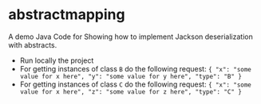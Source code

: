 # abstractmapping
A demo Java Code for Showing how to implement Jackson deserialization with abstracts.

- Run locally the project
- For getting instances of class `B` do the following request: `{ "x": "some value for x here", "y": "some value for y here", "type": "B" }`
- For getting instances of class `C` do the following request: `{ "x": "some value for x here", "z": "some value for z here", "type": "C" }`
